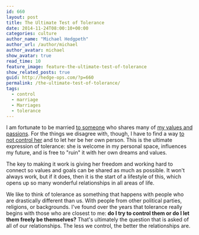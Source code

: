 ```yaml
---
id: 660
layout: post
title: The Ultimate Test of Tolerance
date: 2014-11-24T08:00:10+00:00
categories: culture
author_name: "Michael Hedgpeth"
author_url: /author/michael
author_avatar: michael
show_avatar: true
read_time: 10
feature_image: feature-the-ultimate-test-of-tolerance 
show_related_posts: true 
guid: http://hedge-ops.com/?p=660
permalink: /the-ultimate-test-of-tolerance/
tags:
  - control
  - marriage
  - Marriages
  - tolerance
---
```

I am fortunate to be married [to someone](http://reclaimed.house) who shares many of  [my values and passions](http://hedge-ops.com/life-is-art/). For the things we disagree with, though, I have to find a way [to not control her](/releasing-control/) and to let her be her own person. This is the ultimate expression of tolerance: she is welcome in my personal space, influences my future, and is free to "ruin" it with her own dreams and values.<!--more-->

The key to making it work is giving her freedom and working hard to connect so values and goals can be shared as much as possible. It won't always work, but if it does, then it is the start of a lifestyle of this, which opens up so many wonderful relationships in all areas of life.

We like to think of tolerance as something that happens with people who are drastically different than us. With people from other political parties, religions, or backgrounds. I've found over the years that tolerance really begins with those who are closest to me: **do I try to control them or do I let them freely be themselves?** That's ultimately the question that is asked of all of our relationships. The less we control, the better the relationships are.